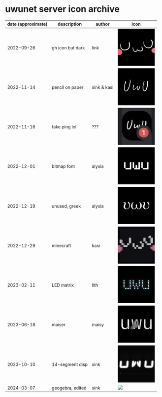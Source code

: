 # uwunet server icon archive

| date (approximate) | description      | author      | icon                                                     |
|--------------------|------------------|-------------|----------------------------------------------------------|
| 2022-09-26         | gh icon but dark | link        | <img src="icon-2022-09-26.webp" height="120">            |
| 2022-11-14         | pencil on paper  | sink & kasi | <img src="icon-2022-11-14.webp" height="120">            |
| 2022-11-16         | fake ping lol    | ???         | <img src="icon-2022-11-16-badquality.webp" height="120"> |
| 2022-12-01         | bitmap font      | alyxia      | <img src="icon-2022-12-01.webp" height="120">            |
| 2022-12-19         | unused, greek    | alyxia      | <img src="icon-2022-12-19-unused.webp" height="120">     |
| 2022-12-29         | minecraft        | kasi        | <img src="icon-2022-12-29.webp" height="120">            |
| 2023-02-11         | LED matrix       | lith        | <img src="icon-2023-02-11.webp" height="120">            |
| 2023-06-18         | maiser           | maisy       | <img src="icon-2023-06-18.webp" height="120">            |
| 2023-10-10         | 14-segment disp  | sink        | <img src="icon-2023-10-10.webp" height="120">            |
| 2024-03-07         | geogebra, edited | sink        | <img src="icon-2024-03-07.webp" height="120">            |
